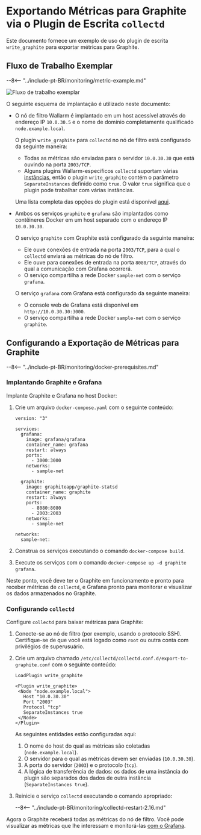 [img-write-plugin-graphite]:    ../../images/monitoring/write-plugin-graphite.png

[doc-grafana]:                  working-with-grafana.md

[link-docker-ce]:               https://docs.docker.com/install/
[link-docker-compose]:          https://docs.docker.com/compose/install/
[link-collectd-naming]:         https://collectd.org/wiki/index.php/Naming_schema
[link-write-plugin]:            https://www.collectd.org/documentation/manpages/collectd.conf.html#plugin_write_graphite

#   Exportando Métricas para Graphite via o Plugin de Escrita `collectd`

Este documento fornece um exemplo de uso do plugin de escrita `write_graphite` para exportar métricas para Graphite.

##  Fluxo de Trabalho Exemplar

--8<-- "../include-pt-BR/monitoring/metric-example.md"

![Fluxo de trabalho exemplar][img-write-plugin-graphite]

O seguinte esquema de implantação é utilizado neste documento:
*   O nó de filtro Wallarm é implantado em um host acessível através do endereço IP `10.0.30.5` e o nome de domínio completamente qualificado `node.example.local`.

    O plugin `write_graphite` para `collectd` no nó de filtro está configurado da seguinte maneira:

      *   Todas as métricas são enviadas para o servidor `10.0.30.30` que está ouvindo na porta `2003/TCP`.
      *   Alguns plugins Wallarm-específicos `collectd` suportam várias [instâncias][link-collectd-naming], então o plugin `write_graphite` contém o parâmetro `SeparateInstances` definido como `true`. O valor `true` significa que o plugin pode trabalhar com várias instâncias.
    
    Uma lista completa das opções do plugin está disponível [aqui][link-write-plugin].
    
*   Ambos os serviços `graphite` e `grafana` são implantados como contêineres Docker em um host separado com o endereço IP `10.0.30.30`.
    
    O serviço `graphite` com Graphite está configurado da seguinte maneira:

      *   Ele ouve conexões de entrada na porta `2003/TCP`, para a qual o `collectd` enviará as métricas do nó de filtro.
      *   Ele ouve para conexões de entrada na porta `8080/TCP`, através do qual a comunicação com Grafana ocorrerá.
      *   O serviço compartilha a rede Docker `sample-net` com o serviço `grafana`.

    O serviço `grafana` com Grafana está configurado da seguinte maneira:

      *   O console web de Grafana está disponível em `http://10.0.30.30:3000`.
      *   O serviço compartilha a rede Docker `sample-net` com o serviço `graphite`.

##  Configurando a Exportação de Métricas para Graphite

--8<-- "../include-pt-BR/monitoring/docker-prerequisites.md"

### Implantando Graphite e Grafana

Implante Graphite e Grafana no host Docker:
1.  Crie um arquivo `docker-compose.yaml` com o seguinte conteúdo:
    
    ```
    version: "3"
    
    services:
      grafana:
        image: grafana/grafana
        container_name: grafana
        restart: always
        ports:
          - 3000:3000
        networks:
          - sample-net
    
      graphite:
        image: graphiteapp/graphite-statsd
        container_name: graphite
        restart: always
        ports:
          - 8080:8080
          - 2003:2003
        networks:
          - sample-net
    
    networks:
      sample-net:
    ```
    
2.  Construa os serviços executando o comando `docker-compose build`.
    
3.  Execute os serviços com o comando `docker-compose up -d graphite grafana`.
    
Neste ponto, você deve ter o Graphite em funcionamento e pronto para receber métricas de `collectd`, e Grafana pronto para monitorar e visualizar os dados armazenados no Graphite.

### Configurando `collectd`

Configure `collectd` para baixar métricas para Graphite:
1.  Conecte-se ao nó de filtro (por exemplo, usando o protocolo SSH). Certifique-se de que você está logado como `root` ou outra conta com privilégios de superusuário.
2.  Crie um arquivo chamado `/etc/collectd/collectd.conf.d/export-to-graphite.conf` com o seguinte conteúdo:
    
    ```
    LoadPlugin write_graphite
    
    <Plugin write_graphite>
     <Node "node.example.local">
       Host "10.0.30.30"
       Port "2003"
       Protocol "tcp"
       SeparateInstances true
     </Node>
    </Plugin>
    ```
    
    As seguintes entidades estão configuradas aqui:
    
    1.  O nome do host do qual as métricas são coletadas (`node.example.local`).
    2.  O servidor para o qual as métricas devem ser enviadas (`10.0.30.30`).
    3.  A porta do servidor (`2003`) e o protocolo (`tcp`).
    4.  A lógica de transferência de dados: os dados de uma instância do plugin são separados dos dados de outra instância (`SeparateInstances true`).
    
3.  Reinicie o serviço `collectd` executando o comando apropriado:

    --8<-- "../include-pt-BR/monitoring/collectd-restart-2.16.md"

Agora o Graphite receberá todas as métricas do nó de filtro. Você pode visualizar as métricas que lhe interessam e monitorá-las [com o Grafana][doc-grafana].